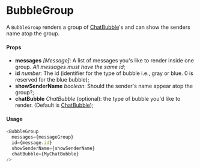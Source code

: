 # BubbleGroup

A `BubbleGroup` renders a group of [ChatBubble](../ChatBubble)'s and can show the senders name atop the group.

#### Props

* **messages** _[Message]_: A list of messages you's like to render inside one group. _All messages must have the same id_;
* **id** _number_: The id (identifier for the type of bubble i.e., gray or blue. 0 is reserved for the blue bubble);
* **showSenderName** _boolean_: Should the sender's name appear atop the group?;
* **chatBubble** _ChatBubble_ (optional): the type of bubble you'd like to render. (Default is [ChatBubble](../ChatBubble));

#### Usage

```javascript
<BubbleGroup
  messages={messageGroup}
  id={message.id}
  showSenderName={showSenderName}
  chatBubble={MyChatBubble}
/>
```
